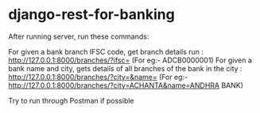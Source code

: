 # django-rest-for-banking

After running server, run these commands:

For given a bank branch IFSC code, get branch details run : http://127.0.0.1:8000/branches/?ifsc= (For eg:- ADCB0000001) 
For given a bank name and city, gets details of all branches of the bank in the city : http://127.0.0.1:8000/branches/?city=&name= (For eg:- http://127.0.0.1:8000/branches/?city=ACHANTA&name=ANDHRA BANK)

Try to run through Postman if possible
